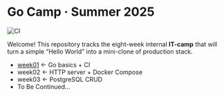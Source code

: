 # Go Camp · Summer 2025



![CI](https://github.com/A-Random-Person-From-Earth/Week1/workflows/CI/badge.svg)

Welcome!
This repository tracks the eight-week internal **IT-camp** that will turn a simple “Hello World” into a mini-clone of production stack.

- [week01](week01/)   ← Go basics + CI
- week02   ← HTTP server + Docker Compose
- week03   ← PostgreSQL CRUD
- To Be Continued...
